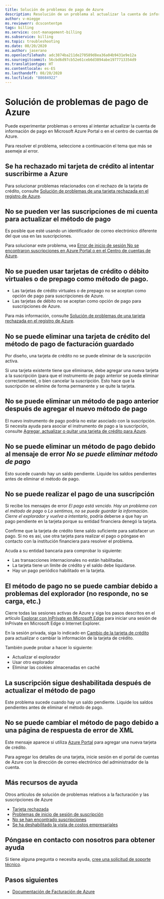 ```yaml
---
title: Solución de problemas de pago de Azure
description: Resolución de un problema al actualizar la cuenta de información de pago en el Centro de cuentas o en Microsoft Azure Portal.
author: v-miegge
ms.reviewerr: dcscontentpm
tags: billing
ms.service: cost-management-billing
ms.subservice: billing
ms.topic: troubleshooting
ms.date: 08/20/2020
ms.author: jaserano
ms.openlocfilehash: adc3874ba211de270589d8ea36a04b9431e9e12a
ms.sourcegitcommit: 56cbd6d97cb52e61ceb6d3894abe1977713354d9
ms.translationtype: HT
ms.contentlocale: es-ES
ms.lasthandoff: 08/20/2020
ms.locfileid: "88684922"
---
```

# <a name="troubleshoot-azure-payment-issues"></a>Solución de problemas de pago de Azure

Puede experimentar problemas o errores al intentar actualizar la cuenta de información de pago en Microsoft Azure Portal o en el centro de cuentas de Azure.

Para resolver el problema, seleccione a continuación el tema que más se asemeje al error.

## <a name="my-credit-card-was-declined-when-i-tried-to-sign-up-for-azure"></a>Se ha rechazado mi tarjeta de crédito al intentar suscribirme a Azure

Para solucionar problemas relacionados con el rechazo de la tarjeta de crédito, consulte [Solución de problemas de una tarjeta rechazada en el registro de Azure](troubleshoot-declined-card.md).

## <a name="unable-to-see-subscriptions-under-my-account-to-update-the-payment-method"></a>No se pueden ver las suscripciones de mi cuenta para actualizar el método de pago

Es posible que esté usando un identificador de correo electrónico diferente del que usa en las suscripciones.

Para solucionar este problema, vea [Error de inicio de sesión No se encontraron suscripciones en Azure Portal o en el Centro de cuentas de Azure](no-subscriptions-found.md).

## <a name="unable-to-use-a-virtual-or-prepaid-credit-or-debit-card-as-a-payment-method"></a>No se pueden usar tarjetas de crédito o débito virtuales o de prepago como método de pago.

*   Las tarjetas de crédito virtuales o de prepago no se aceptan como opción de pago para suscripciones de Azure.
*   Las tarjetas de débito no se aceptan como opción de pago para suscripciones de Azure.

Para más información, consulte [Solución de problemas de una tarjeta rechazada en el registro de Azure](troubleshoot-declined-card.md).

## <a name="unable-to-remove-a-credit-card-from-a-saved-billing-payment-method"></a>No se puede eliminar una tarjeta de crédito del método de pago de facturación guardado

Por diseño, una tarjeta de crédito no se puede eliminar de la suscripción activa.

Si una tarjeta existente tiene que eliminarse, debe agregar una nueva tarjeta a la suscripción (para que el instrumento de pago anterior se pueda eliminar correctamente), o bien cancelar la suscripción. Esto hace que la suscripción se elimine de forma permanente y se quite la tarjeta.

## <a name="unable-to-delete-an-old-payment-method-after-adding-a-new-payment-method"></a>No se puede eliminar un método de pago anterior después de agregar el nuevo método de pago

El nuevo instrumento de pago podría no estar asociado con la suscripción. Si necesita ayuda para asociar el instrumento de pago a la suscripción, consulte [Agregar, actualizar o quitar una tarjeta de crédito para Azure](change-credit-card.md).

## <a name="unable-to-delete-a-payment-method-because-of-cannot-delete-payment-method-error"></a>No se puede eliminar un método de pago debido al mensaje de error *No se puede eliminar método de pago*

Esto sucede cuando hay un saldo pendiente. Liquide los saldos pendientes antes de eliminar el método de pago.

## <a name="unable-to-make-payment-for-a-subscription"></a>No se puede realizar el pago de una suscripción

Si recibe los mensajes de error *El pago está vencido. Hay un problema con el método de pago* o *Lo sentimos, no se puede guardar la información. Cierre el explorador y vuelva a intentarlo*, podría deberse a que hay un pago pendiente en la tarjeta porque su entidad financiera denegó la tarjeta.

Confirme que la tarjeta de crédito tiene saldo suficiente para satisfacer un pago. Si no es así, use otra tarjeta para realizar el pago o póngase en contacto con la institución financiera para resolver el problema.

Acuda a su entidad bancaria para comprobar lo siguiente:

- Las transacciones internacionales no están habilitadas.
- La tarjeta tiene un límite de crédito y el saldo debe liquidarse.
- Hay un pago periódico habilitado en la tarjeta.

## <a name="unable-to-change-payment-method-because-of-browser-issues-browser-does-not-respond-does-not-load-and-so-on"></a>El método de pago no se puede cambiar debido a problemas del explorador (no responde, no se carga, etc.)

Cierre todas las sesiones activas de Azure y siga los pasos descritos en el artículo [Explorar con InPrivate en Microsoft Edge](https://support.microsoft.com/help/4026200/microsoft-edge-browse-inprivate) para iniciar una sesión de InPrivate en Microsoft Edge o Internet Explorer.

En la sesión privada, siga lo indicado en [Cambio de la tarjeta de crédito](change-credit-card.md) para actualizar o cambiar la información de la tarjeta de crédito.

También puede probar a hacer lo siguiente:

- Actualizar el explorador
- Usar otro explorador
- Eliminar las cookies almacenadas en caché

## <a name="my-subscription-is-still-disabled-after-updating-the-payment-method"></a>La suscripción sigue deshabilitada después de actualizar el método de pago

Este problema sucede cuando hay un saldo pendiente. Liquide los saldos pendientes antes de eliminar el método de pago.

## <a name="unable-to-change-payment-method-because-of-an-xml-error-response-page"></a>No se puede cambiar el método de pago debido a una página de respuesta de error de XML

Este mensaje aparece si utiliza [Azure Portal](https://portal.azure.com/) para agregar una nueva tarjeta de crédito.

Para agregar los detalles de una tarjeta, inicie sesión en el portal de cuentas de Azure con la dirección de correo electrónico del administrador de la cuenta.

## <a name="additional-help-resources"></a>Más recursos de ayuda

Otros artículos de solución de problemas relativos a la facturación y las suscripciones de Azure

- [Tarjeta rechazada](troubleshoot-declined-card.md)
- [Problemas de inicio de sesión de suscripción](troubleshoot-sign-in-issue.md)
- [No se han encontrado suscripciones](no-subscriptions-found.md)
- [Se ha deshabilitado la vista de costos empresariales](enterprise-mgmt-grp-troubleshoot-cost-view.md)

## <a name="contact-us-for-help"></a>Póngase en contacto con nosotros para obtener ayuda

Si tiene alguna pregunta o necesita ayuda, [cree una solicitud de soporte técnico](https://ms.portal.azure.com/#blade/Microsoft_Azure_Support/HelpAndSupportBlade/newsupportrequest).

## <a name="next-steps"></a>Pasos siguientes

- [Documentación de Facturación de Azure](../../billing/index.md)
